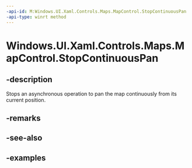 ```yaml
---
-api-id: M:Windows.UI.Xaml.Controls.Maps.MapControl.StopContinuousPan
-api-type: winrt method
---
```


<!-- Method syntax.
public void MapControl.StopContinuousPan()
-->

# Windows.UI.Xaml.Controls.Maps.MapControl.StopContinuousPan


## -description

Stops an asynchronous operation to pan the map continuously from its current position.

## -remarks

## -see-also

## -examples

